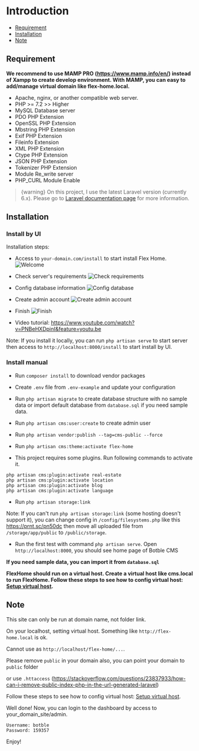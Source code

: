 # Introduction
- [Requirement](#requirement)
- [Installation](#installation)
- [Note](#note)

<a name="requirement"></a>
## Requirement

**We recommend to use MAMP PRO (https://www.mamp.info/en/) instead of Xampp to create develop environment. With MAMP, you can easy to add/manage virtual domain like flex-home.local.**

- Apache, nginx, or another compatible web server.
- PHP >= 7.2 >> Higher
- MySQL Database server
- PDO PHP Extension
- OpenSSL PHP Extension
- Mbstring PHP Extension
- Exif PHP Extension
- Fileinfo Extension
- XML PHP Extension
- Ctype PHP Extension
- JSON PHP Extension
- Tokenizer PHP Extension
- Module Re_write server
- PHP_CURL Module Enable

>  {warning} On this project, I use the latest Laravel version (currently 6.x). Please go to [Laravel documentation page](https://laravel.com/docs) for more information.

<a name="installation"></a>
## Installation

### Install by UI
Installation steps:

- Access to `your-domain.com/install` to start install Flex Home.
![Welcome](https://botble.com/storage/docs/install-ul/1.png)

- Check server's requirements
![Check requirements](https://botble.com/storage/docs/install-ul/2.png)

- Config database information
![Config database](https://botble.com/storage/docs/install-ul/3.png)

- Create admin account
![Create admin account](https://botble.com/storage/docs/install-ul/5.png)

- Finish
![Finish](https://botble.com/storage/docs/install-ul/6.png)

- Video tutorial: https://www.youtube.com/watch?v=PNBeHXDpinI&feature=youtu.be

Note: If you install it locally, you can run `php artisan serve` to start server then access to `http://localhost:8000/install` to start install by UI.

### Install manual
* Run `composer install` to download vendor packages

* Create `.env` file from `.env-example` and update your configuration

* Run `php artisan migrate` to create database structure with no sample data or import default database from `database.sql` if you need sample data.

* Run `php artisan cms:user:create` to create admin user

* Run `php artisan vendor:publish --tag=cms-public --force`

* Run `php artisan cms:theme:activate flex-home`

* This project requires some plugins. Run following commands to activate it.

```
php artisan cms:plugin:activate real-estate
php artisan cms:plugin:activate location
php artisan cms:plugin:activate blog
php artisan cms:plugin:activate language
```

* Run `php artisan storage:link`

Note: If you can't run `php artisan storage:link` (some hosting doesn't support it), you can change config
in `/config/filesystems.php` like this https://prnt.sc/pn50dc then move all uploaded file from `/storage/app/public` to `/public/storage`.

* Run the first test with command `php artisan serve`. Open `http://localhost:8000`, you should see home page of Botble CMS


**If you need sample data, you can import it from `database.sql`**

**FlexHome should run on a virtual host. Create a virtual host like cms.local to run FlexHome. Follow these steps to see how to config virtual host: [Setup virtual host](/flex-home/3.5/virtualhost).** 

<a name="note"></a>
## Note

This site can only be run at domain name, not folder link.

On your localhost, setting virtual host. Something like `http://flex-home.local` is ok.

Cannot use as `http://localhost/flex-home/...`.

Please remove `public` in your domain also, you can point your domain to `public` folder

or use `.httaccess` (https://stackoverflow.com/questions/23837933/how-can-i-remove-public-index-php-in-the-url-generated-laravel)

Follow these steps to see how to config virtual host: [Setup virtual host](/cms/4.0/virtualhost).

Well done! Now, you can login to the dashboard by access to your_domain_site/admin.

    Username: botble
    Password: 159357

Enjoy!

